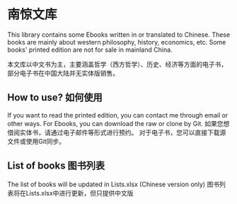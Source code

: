 # 南惊文库

This library contains some Ebooks written in or translated to Chinese. These books are mainly about western philosophy, history, economics, etc. Some books' printed edition are not for sale in mainland China. 

本文库以中文书为主，主要涵盖哲学（西方哲学）、历史、经济等方面的电子书，部分电子书在中国大陆并无实体版销售。

## How to use? 如何使用
If you want to read the printed edition, you can contact me through email or other ways. 
For Ebooks, you can download the raw or clone by Git. 
如果您想借阅实体书，请通过电子邮件等形式进行预约。
对于电子书，您可以直接下载源文件或使用Git同步。

## List of books 图书列表
The list of books will be updated in Lists.xlsx (Chinese version only)
图书列表将在Lists.xlsx中进行更新，但只提供中文版
